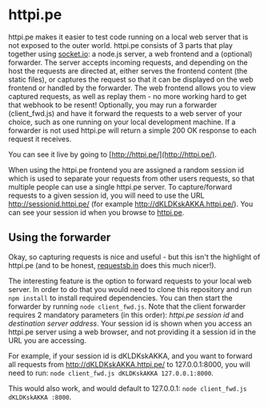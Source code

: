 httpi.pe
========

httpi.pe makes it easier to test code running on a local web server that is not exposed to the outer world.
httpi.pe consists of 3 parts that play together using [socket.io](http://socket.io): a node.js server, a web frontend and a (optional) forwarder.
The server accepts incoming requests, and depending on the host the requests are directed at, either serves the frontend content (the static files), or captures the request so that it can be displayed on the web frontend or handled by the forwarder. The web frontend allows you to view captured requests, as well as replay them - no more working hard to get that webhook to be resent!
Optionally, you may run a forwarder (client_fwd.js) and have it forward the requests to a web server of your choice, such as one running on your local development machine. If a forwarder is not used httpi.pe will return a simple 200 OK response to each request it receives.

You can see it live by going to [http://httpi.pe/](http://httpi.pe/).

When using the httpi.pe frontend you are assigned a random session id which is used to separate your requests from other users requests, so that multiple people can use a single httpi.pe server. To capture/forward requests to a given session id, you will need to use the URL http://sessionid.httpi.pe/ (for example http://dKLDKskAKKA.httpi.pe/). You can see your session id when you browse to [httpi.pe](http://httpi.pe/).

Using the forwarder
-------------------
Okay, so capturing requests is nice and useful - but this isn't the highlight of httpi.pe (and to be honest, [requestsb.in](http://requestsb.in/) does this much nicer!).

The interesting feature is the option to forward requests to your local web server. In order to do that you would need to clone this repository and run ```npm install``` to install required dependencies. You can then start the forwarder by running ```node client_fwd.js```. Note that the client forwarder requires 2 mandatory parameters (in this order): *httpi.pe session id* and *destination server address*.
Your session id is shown when you access an httpi.pe server using a web browser, and not providing it a session id in the URL you are accessing.

For example, if your session id is dKLDKskAKKA, and you want to forward all requests from http://dKLDKskAKKA.httpi.pe/ to 127.0.0.1:8000, you will need to run:
```node client_fwd.js dKLDKskAKKA 127.0.0.1:8000```.

This would also work, and would default to 127.0.0.1:
```node client_fwd.js dKLDKskAKKA :8000```.